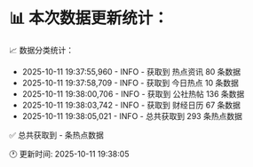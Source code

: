 📊 本次数据更新统计：
==========================

📈 数据分类统计：
- 2025-10-11 19:37:55,960 - INFO - 获取到 热点资讯 80 条数据
- 2025-10-11 19:37:58,709 - INFO - 获取到 今日热点 10 条数据
- 2025-10-11 19:38:00,706 - INFO - 获取到 公社热帖 136 条数据
- 2025-10-11 19:38:03,742 - INFO - 获取到 财经日历 67 条数据
- 2025-10-11 19:38:05,021 - INFO - 总共获取到 293 条热点数据

✅ 总共获取到 - 条热点数据

🕐 更新时间: 2025-10-11 19:38:05
